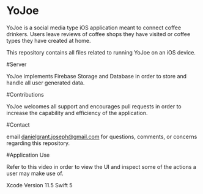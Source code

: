 # YoJoe

YoJoe is a social media type iOS application meant to connect coffee drinkers. Users leave reviews of coffee shops they have
visited or coffee types they have created at home. 

This repository contains all files related to running YoJoe on an iOS device. 



#Server

YoJoe implements Firebase Storage and Database in order to store and handle all user generated data.



#Contributions

YoJoe welcomes all support and encourages pull requests in order to increase the capability and efficiency of the application.



#Contact

email danielgrant.joseph@gmail.com for questions, comments, or concerns regarding this repository.



#Application Use 

Refer to this video in order to view the UI and inspect some of the actions a user may make use of. 






Xcode Version 11.5
Swift 5
